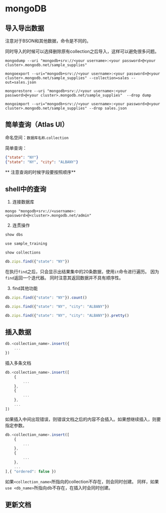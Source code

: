 # mongoDB

## 导入导出数据

注意对于BSON和其他数据，命令是不同的。

同时导入的时候可以选择删除原有collection之后导入，这样可以避免很多问题。

```shell
mongodump --uri "mongodb+srv://<your username>:<your password>@<your cluster>.mongodb.net/sample_supplies"

mongoexport --uri="mongodb+srv://<your username>:<your password>@<your cluster>.mongodb.net/sample_supplies" --collection=sales --out=sales.json

mongorestore --uri "mongodb+srv://<your username>:<your password>@<your cluster>.mongodb.net/sample_supplies"  --drop dump

mongoimport --uri="mongodb+srv://<your username>:<your password>@<your cluster>.mongodb.net/sample_supplies" --drop sales.json
```

## 简单查询（Atlas UI）

命名空间：`数据库名称`.`collection`

简单查询：
```json
{"state": "NY"}
{"state": "NY", "city": "ALBANY"}
```

** 注意查询的时候字段要按照顺序**

## shell中的查询

1. 连接数据库

```shell
mongo "mongodb+srv://<username>:<password>@<cluster>.mongodb.net/admin"
```

2. 连贯操作

```js
show dbs

use sample_training

show collections

db.zips.find({"state": "NY"})
```

在执行`find`之后，只会显示出结果集中的20条数据，使用`it`命令进行遍历。
因为`find`返回一个迭代器。
同时注意其返回数据并不具有顺序性。

3. find其他功能
```js
db.zips.find({"state": "NY"}).count()

db.zips.find({"state": "NY", "city": "ALBANY"})

db.zips.find({"state": "NY", "city": "ALBANY"}).pretty()
```

## 插入数据

```js
db.<collection_name>.insert({
    ...
})
```

插入多条文档

```js
db.<collection_name>.insert([
    {
        ...
    },
    {
        ...
    },
    ...
])
```

如果插入中间出现错误，则错误文档之后的内容不会插入。如果想继续插入，则要指定参数。
```js
db.<collection_name>.insert([
    {
        ...
    },
    {
        ...
    },
    ...
],{ "ordered": false })
```

如果`<collection_name>`所指向的collection不存在，则会同时创建。
同样，如果`use <db_name>`所指向db不存在，在插入时会同时创建。

## 更新文档




